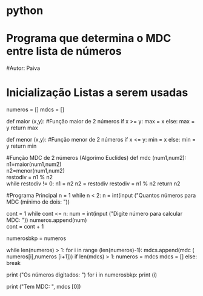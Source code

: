 # python
# Programa que determina o MDC entre lista de números
#Autor: Paiva

# Inicialização Listas a serem usadas
numeros = []
mdcs = []

def maior (x,y):           #Função maior de 2 números
    if x >= y:
       max = x
    else:
       max = y
    return max

def menor (x,y):            #Função menor de 2 números
    if x <= y:
       min = x
    else:
       min = y
    return min

#Função MDC de 2 números (Algorimo Euclides)
def mdc (num1,num2):       
   n1=maior(num1,num2)      
   n2=menor(num1,num2)     
   restodiv  = n1 % n2   
   while restodiv != 0:
         n1 = n2
         n2 = restodiv
         restodiv = n1 % n2
   return n2

#Programa Principal
n = 1
while n < 2:
    n = int(input ("Quantos números para MDC (mínimo de dois: "))

cont = 1
while cont <= n:
   num = int(input ("Digite número para calcular MDC: "))
   numeros.append(num)                  
   cont = cont + 1

numerosbkp = numeros

while len(numeros) > 1:
      for i in range (len(numeros)-1):
          mdcs.append(mdc ( numeros[i],numeros [i+1]))
      if len(mdcs) > 1:
         numeros = mdcs
         mdcs = []
      else:
         break


print ("Os números digitados: ")
for i in numerosbkp:
   print (i)
   
print ("Tem MDC: ", mdcs [0])
